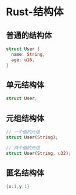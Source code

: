 # Rust-结构体

## 普通的结构体
```rust
struct User {
  name: String,
  age: u16,
}
```

## 单元结构体
```rust
struct User;
```

## 元组结构体
```rust
// 一个值的元组
struct User(String);

// 两个值的元组
struct User(String, u32);
```

## 匿名结构体
```rust
{x:1,y:1}
```